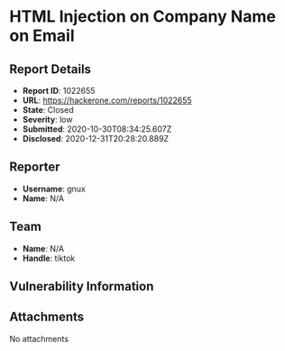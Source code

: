 # HTML Injection on Company Name on Email

## Report Details
- **Report ID**: 1022655
- **URL**: https://hackerone.com/reports/1022655
- **State**: Closed
- **Severity**: low
- **Submitted**: 2020-10-30T08:34:25.607Z
- **Disclosed**: 2020-12-31T20:28:20.889Z

## Reporter
- **Username**: gnux
- **Name**: N/A

## Team
- **Name**: N/A
- **Handle**: tiktok

## Vulnerability Information


## Attachments
No attachments
